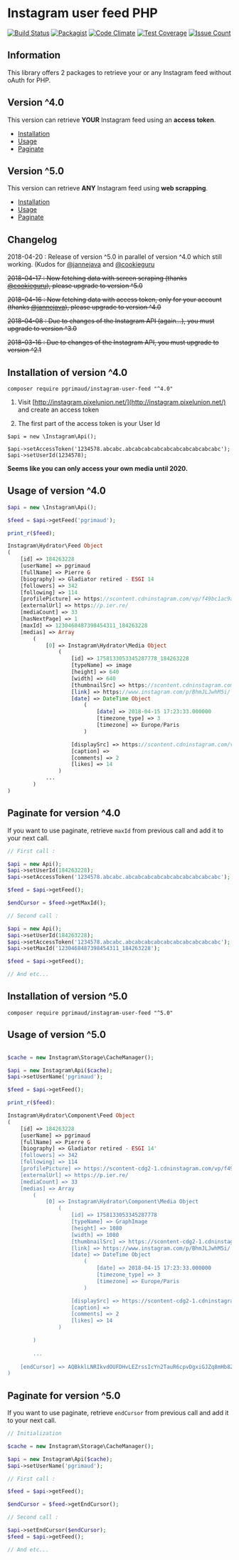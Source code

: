 # Instagram user feed PHP

[![Build Status](https://travis-ci.org/pgrimaud/instagram-user-feed.svg?branch=master)](https://travis-ci.org/pgrimaud/instagram-user-feed)
[![Packagist](https://img.shields.io/badge/packagist-install-brightgreen.svg)](https://packagist.org/packages/pgrimaud/instagram-user-feed)
[![Code Climate](https://codeclimate.com/github/pgrimaud/instagram-user-feed/badges/gpa.svg)](https://codeclimate.com/github/pgrimaud/instagram-user-feed)
[![Test Coverage](https://codeclimate.com/github/pgrimaud/instagram-user-feed/badges/coverage.svg)](https://codeclimate.com/github/pgrimaud/instagram-user-feed/coverage)
[![Issue Count](https://codeclimate.com/github/pgrimaud/instagram-user-feed/badges/issue_count.svg)](https://codeclimate.com/github/pgrimaud/instagram-user-feed)

## Information
This library offers 2 packages to retrieve your or any Instagram feed without oAuth for PHP.

## Version ^4.0
This version can retrieve **YOUR** Instagram feed using an **access token**.

- [Installation](#installation-of-version-40)
- [Usage](#usage-of-version-40)
- [Paginate](#paginate-for-version-40)

## Version ^5.0
This version can retrieve **ANY** Instagram feed using **web scrapping**.

- [Installation](#installation-of-version-50)
- [Usage](#usage-of-version-50)
- [Paginate](#paginate-for-version-50)

## Changelog

2018-04-20 : Release of version ^5.0 in parallel of version ^4.0 which still working. (Kudos for [@jannejava](https://github.com/jannejava) and [@cookieguru](https://github.com/cookieguru)

~~2018-04-17 : Now fetching data with screen scraping (thanks [@cookieguru](https://github.com/cookieguru)), please upgrade to version ^5.0~~

~~2018-04-16 : Now fetching data with access token, only for your account (thanks [@jannejava](https://github.com/jannejava)), please upgrade to version ^4.0~~

~~2018-04-08 : Due to changes of the Instagram API (again...), you must upgrade to version ^3.0~~

~~2018-03-16 : Due to changes of the Instagram API, you must upgrade to version ^2.1~~

## Installation of version ^4.0

```
composer require pgrimaud/instagram-user-feed "^4.0"
```

1. Visit [http://instagram.pixelunion.net/](http://instagram.pixelunion.net/) and create an access token

2. The first part of the access token is your User Id

```
$api = new \Instagram\Api();

$api->setAccessToken('1234578.abcabc.abcabcabcabcabcabcabcabcabcabc');
$api->setUserId(1234578);
```

**Seems like you can only access your own media until 2020.**

## Usage of version ^4.0

```php
$api = new \Instagram\Api();

$feed = $api->getFeed('pgrimaud');

print_r($feed);

```

```php
Instagram\Hydrator\Feed Object
(
    [id] => 184263228
    [userName] => pgrimaud
    [fullName] => Pierre G
    [biography] => Gladiator retired - ESGI 14
    [followers] => 342
    [following] => 114
    [profilePicture] => https://scontent.cdninstagram.com/vp/f49bc1ac9af43314d3354b4c4a987c6d/5B5BB12E/t51.2885-19/10483606_1498368640396196_604136733_a.jpg
    [externalUrl] => https://p.ier.re/
    [mediaCount] => 33
    [hasNextPage] => 1
    [maxId] => 1230468487398454311_184263228
    [medias] => Array
        (
            [0] => Instagram\Hydrator\Media Object
                (
                    [id] => 1758133053345287778_184263228
                    [typeName] => image
                    [height] => 640
                    [width] => 640
                    [thumbnailSrc] => https://scontent.cdninstagram.com/vp/e64c51de7f5401651670fd0bbdfd9837/5B69AF2B/t51.2885-15/s150x150/e35/30604700_183885172242354_7971196573931536384_n.jpg
                    [link] => https://www.instagram.com/p/BhmJLJwhM5i/
                    [date] => DateTime Object
                        (
                            [date] => 2018-04-15 17:23:33.000000
                            [timezone_type] => 3
                            [timezone] => Europe/Paris
                        )

                    [displaySrc] => https://scontent.cdninstagram.com/vp/dd39e08d3c740e764c61bc694d36f5a7/5B643B2F/t51.2885-15/s640x640/sh0.08/e35/30604700_183885172242354_7971196573931536384_n.jpg
                    [caption] => 
                    [comments] => 2
                    [likes] => 14
                )
            ...
        )
)
```

## Paginate for version ^4.0
If you want to use paginate, retrieve `maxId` from previous call and add it to your next call.

```php
// First call :

$api = new Api();
$api->setUserId(184263228);
$api->setAccessToken('1234578.abcabc.abcabcabcabcabcabcabcabcabcabc');

$feed = $api->getFeed();

$endCursor = $feed->getMaxId();

// Second call : 

$api = new Api();
$api->setUserId(184263228);
$api->setAccessToken('1234578.abcabc.abcabcabcabcabcabcabcabcabcabc');
$api->setMaxId('1230468487398454311_184263228');

$feed = $api->getFeed();

// And etc...
```

## Installation of version ^5.0

```
composer require pgrimaud/instagram-user-feed "^5.0"
```

## Usage of version ^5.0

```php

$cache = new Instagram\Storage\CacheManager();

$api = new Instagram\Api($cache);
$api->setUserName('pgrimaud');

$feed = $api->getFeed();

print_r($feed):

```

```php
Instagram\Hydrator\Component\Feed Object
(
    [id] => 184263228
    [userName] => pgrimaud
    [fullName] => Pierre G
    [biography] => Gladiator retired - ESGI 14'
    [followers] => 342
    [following] => 114
    [profilePicture] => https://scontent-cdg2-1.cdninstagram.com/vp/f49bc1ac9af43314d3354b4c4a987c6d/5B5BB12E/t51.2885-19/10483606_1498368640396196_604136733_a.jpg
    [externalUrl] => https://p.ier.re/
    [mediaCount] => 33
    [medias] => Array
        (
            [0] => Instagram\Hydrator\Component\Media Object
                (
                    [id] => 1758133053345287778
                    [typeName] => GraphImage
                    [height] => 1080
                    [width] => 1080
                    [thumbnailSrc] => https://scontent-cdg2-1.cdninstagram.com/vp/dd39e08d3c740e764c61bc694d36f5a7/5B643B2F/t51.2885-15/s640x640/sh0.08/e35/30604700_183885172242354_7971196573931536384_n.jpg
                    [link] => https://www.instagram.com/p/BhmJLJwhM5i/
                    [date] => DateTime Object
                        (
                            [date] => 2018-04-15 17:23:33.000000
                            [timezone_type] => 3
                            [timezone] => Europe/Paris
                        )

                    [displaySrc] => https://scontent-cdg2-1.cdninstagram.com/vp/51a54157b8868d715b8dd51a5ecbc46d/5B632D4E/t51.2885-15/e35/30604700_183885172242354_7971196573931536384_n.jpg
                    [caption] => 
                    [comments] => 2
                    [likes] => 14
                )

        )
        
        ...
        
    [endCursor] => AQBkklLNRIkvdOUFDHvLEZrssIcYn2TauR6cpvDgxiGJZq8mHb8ZFWNVwql1W78We0aOgfJZyQDF32yoP_h2zRKZ2iRY6zVJdDaLaGfUU23iXA
)

```

## Paginate for version ^5.0
If you want to use paginate, retrieve `endCursor` from previous call and add it to your next call.

```php
// Initialization

$cache = new Instagram\Storage\CacheManager();

$api = new Instagram\Api($cache);
$api->setUserName('pgrimaud');

// First call :

$feed = $api->getFeed();

$endCursor = $feed->getEndCursor();

// Second call : 

$api->setEndCursor($endCursor);
$feed = $api->getFeed();

// And etc...
```
